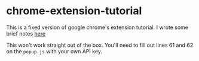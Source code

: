 # chrome-extension-tutorial
This is a fixed version of google chrome's extension tutorial. I wrote some brief notes
[here](https://heyoni.github.io/2017/09/05/chrome-extension-tutorial.html)

This won't work straight out of the box. You'll need to fill out lines 61 and 62 on the `popup.js`
with your own API key.